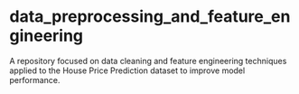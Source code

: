 # data_preprocessing_and_feature_engineering
A repository focused on data cleaning and feature engineering techniques applied to the House Price Prediction dataset to improve model performance.
